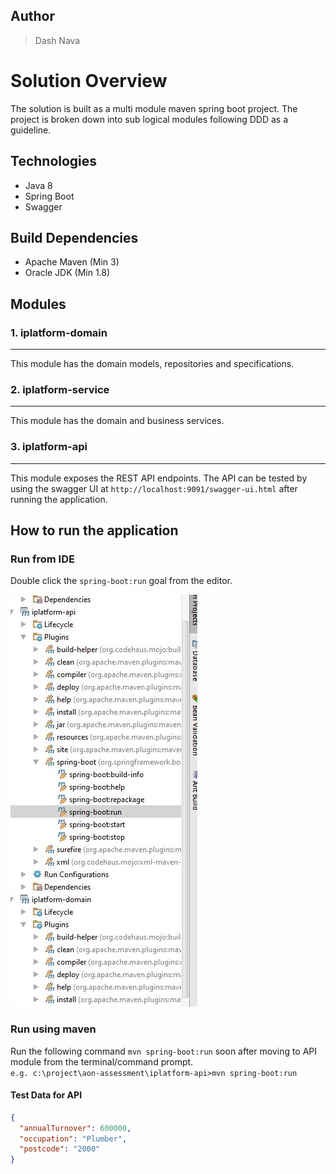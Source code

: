 ## Author
> Dash Nava

# Solution Overview

The solution is built as a multi module maven spring boot project. 
The project is broken down into sub logical modules following DDD as a guideline.


## Technologies
* Java 8
* Spring Boot
* Swagger

## Build Dependencies

* Apache Maven (Min 3)
* Oracle JDK (Min 1.8)

## Modules

### 1. iplatform-domain
---
This module has the domain models, repositories and specifications.
### 2. iplatform-service
---
This module has the domain and business services.

### 3. iplatform-api
---
This module exposes the REST API endpoints. The API can be tested by using the swagger UI at ```http://localhost:9091/swagger-ui.html``` 
after running the application.

## How to run the application


### Run from IDE
Double click the ```spring-boot:run``` goal from the editor.

![IDE Screenshot](docs/AON.JPG)

### Run using maven
Run the following command `mvn spring-boot:run` soon after moving to API module from the terminal/command prompt.
<br>```e.g. c:\project\aon-assessment\iplatform-api>mvn spring-boot:run```

#### Test Data for API
```json
{
  "annualTurnover": 600000,
  "occupation": "Plumber",
  "postcode": "2000"
}
```


